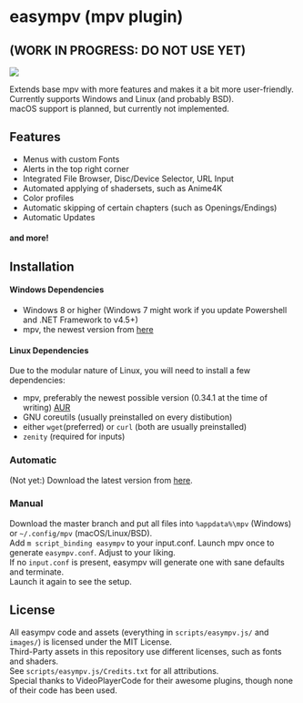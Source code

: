 # easympv (mpv plugin)
## (WORK IN PROGRESS: DO NOT USE YET)  
![](https://smto.pw/mpv/images/preview.png)


Extends base mpv with more features and makes it a bit more user-friendly.  
Currently supports Windows and Linux (and probably BSD).  
macOS support is planned, but currently not implemented.

## Features
- Menus with custom Fonts
- Alerts in the top right corner
- Integrated File Browser, Disc/Device Selector, URL Input
- Automated applying of shadersets, such as Anime4K
- Color profiles
- Automatic skipping of certain chapters (such as Openings/Endings)
- Automatic Updates
#### and more!
## Installation
#### Windows Dependencies
- Windows 8 or higher (Windows 7 might work if you update Powershell and .NET Framework to v4.5+)
- mpv, the newest version from [here](https://sourceforge.net/projects/mpv-player-windows/files/64bit/)

#### Linux Dependencies
Due to the modular nature of Linux, you will need to install a few dependencies:
- mpv, preferably the newest possible version (0.34.1 at the time of writing) [AUR](https://aur.archlinux.org/packages/mpv-build-git)
- GNU coreutils (usually preinstalled on every distibution)
- either `wget`(preferred) or `curl` (both are usually preinstalled)
- `zenity` (required for inputs)

### Automatic
(Not yet:) Download the latest version from [here](https://smto.pw/mpv/?#downloads).
### Manual
Download the master branch and put all files into `%appdata%\mpv` (Windows) or `~/.config/mpv` (macOS/Linux/BSD).  
Add `m script_binding easympv` to your input.conf. Launch mpv once to generate `easympv.conf`. Adjust to your liking.  
If no `input.conf` is present, easympv will generate one with sane defaults and terminate.  
Launch it again to see the setup.  

## License
All easympv code and assets (everything in `scripts/easympv.js/` and `images/`) is licensed under the MIT License.  
Third-Party assets in this repository use different licenses, such as fonts and shaders.  
See `scripts/easympv.js/Credits.txt` for all attributions.  
Special thanks to VideoPlayerCode for their awesome plugins, though none of their code has been used.  

